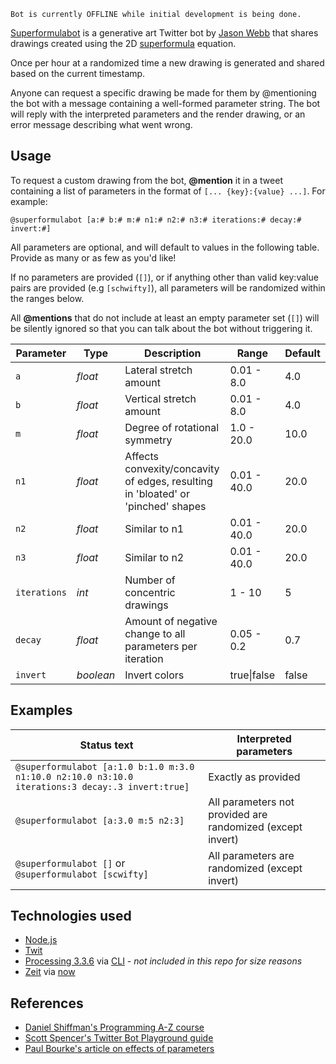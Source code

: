     Bot is currently OFFLINE while initial development is being done.

[Superformulabot](https://twitter.com/superformulabot) is a generative art Twitter bot by [Jason Webb](http://jasonwebb.io) that shares drawings created using the 2D [superformula](https://en.wikipedia.org/wiki/Superformula) equation.

Once per hour at a randomized time a new drawing is generated and shared based on the current timestamp. 

Anyone can request a specific drawing be made for them by @mentioning the bot with a message containing a well-formed parameter string. The bot will reply with the interpreted parameters and the render drawing, or an error message describing what went wrong.

## Usage 
To request a custom drawing from the bot, __@mention__ it in a tweet containing a list of parameters in the format of `[... {key}:{value} ...]`. For example:

    @superformulabot [a:# b:# m:# n1:# n2:# n3:# iterations:# decay:# invert:#]

All parameters are optional, and will default to values in the following table. Provide as many or as few as you'd like!

If no parameters are provided (`[]`), or if anything other than valid key:value pairs are provided (e.g `[schwifty]`), all parameters will be randomized within the ranges below.

All __@mentions__ that do not include at least an empty parameter set (`[]`) will be silently ignored so that you can talk about the bot without triggering it.

| Parameter | Type      | Description | Range | Default |
|---        |---        |---          |---    |---      |
| `a`       | _float_   | Lateral stretch amount | 0.01 - 8.0 | 4.0 |
| `b`       | _float_   | Vertical stretch amount | 0.01 - 8.0 | 4.0 |
| `m`       | _float_   | Degree of rotational symmetry | 1.0 - 20.0 | 10.0 |
| `n1`      | _float_   | Affects convexity/concavity of edges, resulting in 'bloated' or 'pinched' shapes | 0.01 - 40.0 | 20.0 |
| `n2`      | _float_   | Similar to n1 | 0.01 - 40.0 | 20.0 |
| `n3`      | _float_   | Similar to n2 | 0.01 - 40.0 | 20.0 |
| `iterations` | _int_  | Number of concentric drawings | 1 - 10 | 5 |
| `decay`   | _float_   | Amount of negative change to all parameters per iteration | 0.05 - 0.2 | 0.7 |
| `invert`  | _boolean_ | Invert colors | true\|false | false |

## Examples

| Status text | Interpreted parameters |
|---              |---                 |
| `@superformulabot [a:1.0 b:1.0 m:3.0 n1:10.0 n2:10.0 n3:10.0 iterations:3 decay:.3 invert:true]` | Exactly as provided |
| `@superformulabot [a:3.0 m:5 n2:3]` | All parameters not provided are randomized (except invert) |
| `@superformulabot []` or `@superformulabot [scwifty]` | All parameters are randomized (except invert) |

## Technologies used
* [Node.js](https://nodejs.org)
* [Twit](https://github.com/ttezel/twit)
* [Processing 3.3.6](https://processing.org/) via [CLI](https://github.com/processing/processing/wiki/Command-Line) - _not included in this repo for size reasons_
* [Zeit](https://zeit.co) via [now](https://www.npmjs.com/package/now)

## References
* [Daniel Shiffman's Programming A-Z course](http://shiffman.net/a2z/twitter-bots/)
* [Scott Spencer's Twitter Bot Playground guide](https://spences10.gitbooks.io/twitter-bot-playground/content/)
* [Paul Bourke's article on effects of parameters](http://paulbourke.net/geometry/supershape/)